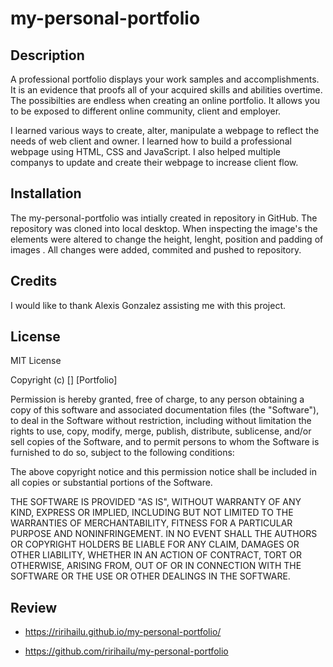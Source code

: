 # my-personal-portfolio

## Description

A professional portfolio displays your work samples and accomplishments. It is an evidence that proofs all of your acquired skills and abilities overtime. The possibilties are endless when creating an online portfolio. It allows you to be exposed to different online community, client and employer. 


I learned various ways to create, alter, manipulate a webpage to reflect the needs of web client and owner. I learned how to build a professional webpage using HTML, CSS and JavaScript. I also helped multiple companys to update and create their webpage to increase client flow. 


## Installation

The my-personal-portfolio was intially created in repository in GitHub. The repository was cloned into local desktop. When inspecting the image's the elements were altered to change the height, lenght, position and padding of images . All changes were added, commited and pushed to repository.  


## Credits

I would like to thank Alexis Gonzalez assisting me with this project. 

## License

MIT License

Copyright (c) [] [Portfolio]

Permission is hereby granted, free of charge, to any person obtaining a copy
of this software and associated documentation files (the "Software"), to deal
in the Software without restriction, including without limitation the rights
to use, copy, modify, merge, publish, distribute, sublicense, and/or sell
copies of the Software, and to permit persons to whom the Software is
furnished to do so, subject to the following conditions:

The above copyright notice and this permission notice shall be included in all
copies or substantial portions of the Software.

THE SOFTWARE IS PROVIDED "AS IS", WITHOUT WARRANTY OF ANY KIND, EXPRESS OR
IMPLIED, INCLUDING BUT NOT LIMITED TO THE WARRANTIES OF MERCHANTABILITY,
FITNESS FOR A PARTICULAR PURPOSE AND NONINFRINGEMENT. IN NO EVENT SHALL THE
AUTHORS OR COPYRIGHT HOLDERS BE LIABLE FOR ANY CLAIM, DAMAGES OR OTHER
LIABILITY, WHETHER IN AN ACTION OF CONTRACT, TORT OR OTHERWISE, ARISING FROM,
OUT OF OR IN CONNECTION WITH THE SOFTWARE OR THE USE OR OTHER DEALINGS IN THE
SOFTWARE.

## Review  

* https://ririhailu.github.io/my-personal-portfolio/      

* https://github.com/ririhailu/my-personal-portfolio